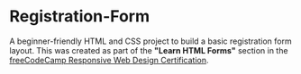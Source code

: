 # Registration-Form
A beginner-friendly HTML and CSS project to build a basic registration form layout. This was created as part of the **"Learn HTML Forms"** section in the [freeCodeCamp Responsive Web Design Certification](https://www.freecodecamp.org/).
